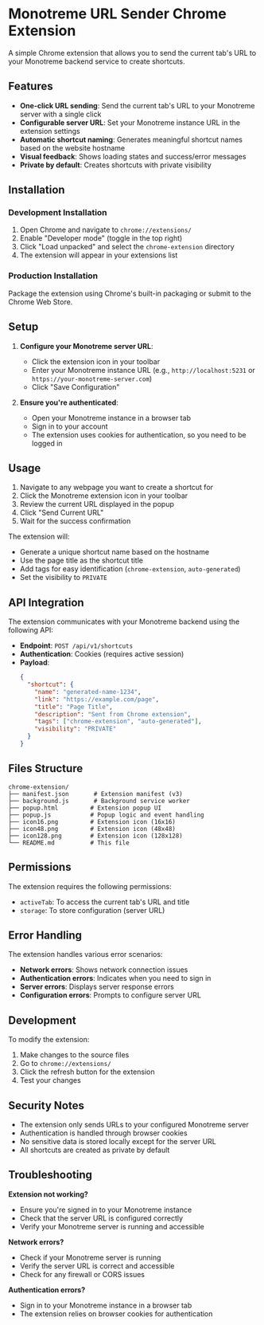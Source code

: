 # Monotreme URL Sender Chrome Extension

A simple Chrome extension that allows you to send the current tab's URL to your Monotreme backend service to create shortcuts.

## Features

- **One-click URL sending**: Send the current tab's URL to your Monotreme server with a single click
- **Configurable server URL**: Set your Monotreme instance URL in the extension settings
- **Automatic shortcut naming**: Generates meaningful shortcut names based on the website hostname
- **Visual feedback**: Shows loading states and success/error messages
- **Private by default**: Creates shortcuts with private visibility

## Installation

### Development Installation

1. Open Chrome and navigate to `chrome://extensions/`
2. Enable "Developer mode" (toggle in the top right)
3. Click "Load unpacked" and select the `chrome-extension` directory
4. The extension will appear in your extensions list

### Production Installation

Package the extension using Chrome's built-in packaging or submit to the Chrome Web Store.

## Setup

1. **Configure your Monotreme server URL**:
   - Click the extension icon in your toolbar
   - Enter your Monotreme instance URL (e.g., `http://localhost:5231` or `https://your-monotreme-server.com`)
   - Click "Save Configuration"

2. **Ensure you're authenticated**:
   - Open your Monotreme instance in a browser tab
   - Sign in to your account
   - The extension uses cookies for authentication, so you need to be logged in

## Usage

1. Navigate to any webpage you want to create a shortcut for
2. Click the Monotreme extension icon in your toolbar
3. Review the current URL displayed in the popup
4. Click "Send Current URL"
5. Wait for the success confirmation

The extension will:
- Generate a unique shortcut name based on the hostname
- Use the page title as the shortcut title
- Add tags for easy identification (`chrome-extension`, `auto-generated`)
- Set the visibility to `PRIVATE`

## API Integration

The extension communicates with your Monotreme backend using the following API:

- **Endpoint**: `POST /api/v1/shortcuts`
- **Authentication**: Cookies (requires active session)
- **Payload**:
  ```json
  {
    "shortcut": {
      "name": "generated-name-1234",
      "link": "https://example.com/page",
      "title": "Page Title",
      "description": "Sent from Chrome extension",
      "tags": ["chrome-extension", "auto-generated"],
      "visibility": "PRIVATE"
    }
  }
  ```

## Files Structure

```
chrome-extension/
├── manifest.json       # Extension manifest (v3)
├── background.js       # Background service worker
├── popup.html         # Extension popup UI
├── popup.js           # Popup logic and event handling
├── icon16.png         # Extension icon (16x16)
├── icon48.png         # Extension icon (48x48)
├── icon128.png        # Extension icon (128x128)
└── README.md          # This file
```

## Permissions

The extension requires the following permissions:

- `activeTab`: To access the current tab's URL and title
- `storage`: To store configuration (server URL)

## Error Handling

The extension handles various error scenarios:

- **Network errors**: Shows network connection issues
- **Authentication errors**: Indicates when you need to sign in
- **Server errors**: Displays server response errors
- **Configuration errors**: Prompts to configure server URL

## Development

To modify the extension:

1. Make changes to the source files
2. Go to `chrome://extensions/`
3. Click the refresh button for the extension
4. Test your changes

## Security Notes

- The extension only sends URLs to your configured Monotreme server
- Authentication is handled through browser cookies
- No sensitive data is stored locally except for the server URL
- All shortcuts are created as private by default

## Troubleshooting

**Extension not working?**
- Ensure you're signed in to your Monotreme instance
- Check that the server URL is configured correctly
- Verify your Monotreme server is running and accessible

**Network errors?**
- Check if your Monotreme server is running
- Verify the server URL is correct and accessible
- Check for any firewall or CORS issues

**Authentication errors?**
- Sign in to your Monotreme instance in a browser tab
- The extension relies on browser cookies for authentication